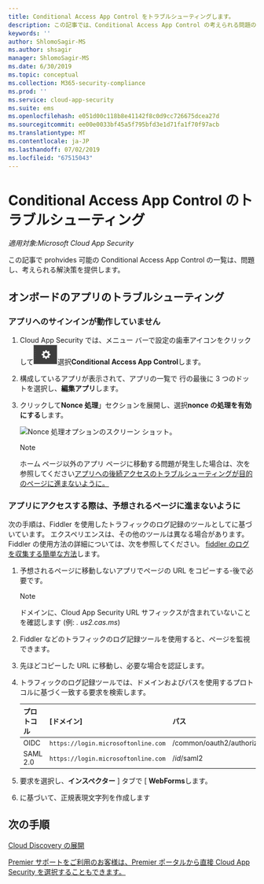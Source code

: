 ```yaml
---
title: Conditional Access App Control をトラブルシューティングします。
description: この記事では、Conditional Access App Control の考えられる問題の一覧を示し、考えられる解決策を提供します。
keywords: ''
author: ShlomoSagir-MS
ms.author: shsagir
manager: ShlomoSagir-MS
ms.date: 6/30/2019
ms.topic: conceptual
ms.collection: M365-security-compliance
ms.prod: ''
ms.service: cloud-app-security
ms.suite: ems
ms.openlocfilehash: e051d00c118b8e41142f8c0d9cc726675dcea27d
ms.sourcegitcommit: ee00e0033bf45a5f795bfd3e1d71fa1f70f97acb
ms.translationtype: MT
ms.contentlocale: ja-JP
ms.lasthandoff: 07/02/2019
ms.locfileid: "67515043"
---
```

# <a name="troubleshooting-conditional-access-app-control"></a>Conditional Access App Control のトラブルシューティング

*適用対象:Microsoft Cloud App Security*

この記事で prohvides 可能の Conditional Access App Control の一覧は、問題し、考えられる解決策を提供します。

## <a name="troubleshooting-onboarded-apps"></a>オンボードのアプリのトラブルシューティング

### <a name="the-sign-in-to-the-app-is-not-working"></a>アプリへのサインインが動作していません

1. Cloud App Security では、メニュー バーで設定の歯車アイコンをクリックして![設定アイコン](./media/settings-icon.png "設定アイコン")選択**Conditional Access App Control**します。
1. 構成しているアプリが表示されて、アプリの一覧で 行の最後に 3 つのドットを選択し、**編集アプリ**します。
1. クリックして**Nonce 処理**」セクションを展開し、選択**nonce の処理を有効にする**します。

    ![Nonce 処理オプションのスクリーン ショット。](media/troubleshooing-nonce-handling.png)

    > [!NOTE]
    > ホーム ページ以外のアプリ ページに移動する問題が発生した場合は、次を参照してください[アプリへの後続アクセスのトラブルシューティングが目的のページに進まないように。](#unexpected-page)

### アプリにアクセスする際は、予想されるページに進まないように<a name="unexpected-page"></a>

次の手順は、Fiddler を使用したトラフィックのログ記録のツールとしてに基づいています。 エクスペリエンスは、その他のツールは異なる場合があります。 Fiddler の使用方法の詳細については、次を参照してください。 [fiddler のログを収集する簡単な方法](https://blogs.msdn.microsoft.com/maheshk/2016/05/03/easy-way-to-collect-fiddler-log-fiddlercap/)します。

1. 予想されるページに移動しないアプリでページの URL をコピーする-後で必要です。

    > [!NOTE]
    > ドメインに、Cloud App Security URL サフィックスが含まれていないことを確認します (例: *. us2.cas.ms*)

1. Fiddler などのトラフィックのログ記録ツールを使用すると、ページを監視できます。
1. 先ほどコピーした URL に移動し、必要な場合を認証します。
1. トラフィックのログ記録ツールでは、ドメインおよびパスを使用するプロトコルに基づく一致する要求を検索します。

    | プロトコル | [ドメイン] | パス | 状態のフィールド名 |
    | --- | --- | --- | --- |
    | OIDC | `https://login.microsoftonline.com` | /common/oauth2/authorize | state |
    | SAML 2.0 | `https://login.microsoftonline.com` | /*id*/saml2 | RelayState |

1. 要求を選択し、**インスペクター** ] タブで [ **WebForms**します。
1. に基づいて、正規表現文字列を作成します 

## <a name="next-steps"></a>次の手順

[Cloud Discovery の展開](set-up-cloud-discovery.md)

[Premier サポートをご利用のお客様は、Premier ポータルから直接 Cloud App Security を選択することもできます。](https://premier.microsoft.com/)
